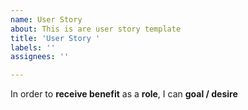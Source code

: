 ```yaml
---
name: User Story
about: This is are user story template
title: 'User Story '
labels: ''
assignees: ''

---
```


In order to **receive benefit** as a **role**, I can **goal / desire**
